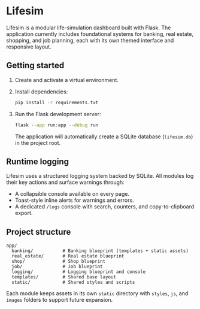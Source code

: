 # Lifesim

Lifesim is a modular life-simulation dashboard built with Flask. The application currently includes
foundational systems for banking, real estate, shopping, and job planning, each with its own themed
interface and responsive layout.

## Getting started

1. Create and activate a virtual environment.
2. Install dependencies:

   ```bash
   pip install -r requirements.txt
   ```

3. Run the Flask development server:

   ```bash
   flask --app run:app --debug run
   ```

   The application will automatically create a SQLite database (`lifesim.db`) in the project root.

## Runtime logging

Lifesim uses a structured logging system backed by SQLite. All modules log their key actions and
surface warnings through:

- A collapsible console available on every page.
- Toast-style inline alerts for warnings and errors.
- A dedicated `/logs` console with search, counters, and copy-to-clipboard export.

## Project structure

```
app/
  banking/           # Banking blueprint (templates + static assets)
  real_estate/       # Real estate blueprint
  shop/              # Shop blueprint
  job/               # Job blueprint
  logging/           # Logging blueprint and console
  templates/         # Shared base layout
  static/            # Shared styles and scripts
```

Each module keeps assets in its own `static` directory with `styles`, `js`, and `images` folders to
support future expansion.
